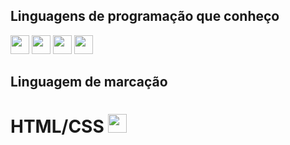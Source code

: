 ## Linguagens de programação que conheço 
<img src="https://upload.wikimedia.org/wikipedia/commons/thumb/9/99/Unofficial_JavaScript_logo_2.svg/1200px-Unofficial_JavaScript_logo_2.svg.png" width="30" height="30"/>  <img src="https://encrypted-tbn0.gstatic.com/images?q=tbn:ANd9GcSg1MndL-Xp1JcnqaB0YOqTp6zDjrwYyGKsPA&s"  width="30" height="30"/> <img src="https://e7.pngegg.com/pngimages/520/669/png-clipart-c-logo-c-programming-language-computer-icons-computer-programming-programming-miscellaneous-blue.png" width="30" height="30"/> <img src="https://www.svgrepo.com/show/376344/python.svg"  width="30" height="30"/>

## Linguagem de marcação
   # HTML/CSS <img src="https://1000logos.net/wp-content/uploads/2020/09/CSS-Logo.png" width="30" height="30"/> 
   
